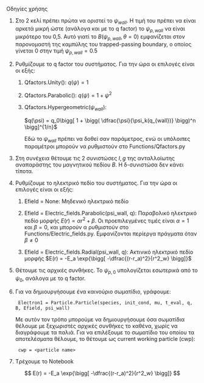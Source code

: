Οδηγίες χρήσης

1. Στο 2 κελί πρέπει πρώτα να οριστεί το $\psi_{wall}$. Η τιμή του πρέπει να είναι αρκετά μικρή ώστε (ανάλογα και με το q factor) το $\psi_{p,wall}$ να είναι μικρότερο του 0,5. Αυτό γιατί το $B(\psi_{p,wall},\theta=0)$ εμφανίζεται στον παρονομαστή της καμπύλης του trapped-passing boundary, ο οποίος γίνεται 0 στην τιμή $\psi_{p,wall} = 0.5$ 

2. Ρυθμίζουμε το q factor του συστήματος. Για την ώρα οι επιλογές είναι οι εξής:
    
    1. Qfactors.Unity(): $q(\psi) = 1$

    2. Qfactors.Parabolic(): $q(\psi) = 1 + \psi^2$
    
    3. Qfactors.Hypergeometric($\psi_{wall}$):
        
        $q(\psi) = q_0\bigg[ 1 + \bigg( \dfrac{\psi}{\psi_k(q_{wall})} \bigg)^n \bigg]^{1/n}$

        Εδώ το $\psi_{wall}$ πρέπει να δοθεί σαν παράμετρος, ενώ οι υπόλοιπες παραμέτροι μπορούν να ρυθμιστούν στο Functions/Qfactors.py
        
3. Στη συνέχεια θέτουμε τις 2 συνιστώσες $I, g$ της ανταλλοίωτης αναπαράστης του μαγνητικού πεδίου $B$. Η δ-συνιστώσα δεν κάνει τίποτα.

4. Ρυθμίζουμε το ηλεκτρικό πεδίο του συστήματος. Για την ώρα οι επιλογές είναι οι εξής:
    
    1. Efield = None: Μηδενικό ηλεκτρικό πεδίο
    
    2. Efield = Electric_fields.Parabolic(psi_wall, q): Παραβολικό ηλεκτρικό πεδίο μορφής $E(r) = \alpha r^2+ \beta$. Οι προεπιλεγμένες τιμές είναι $\alpha=1$ και $\beta=0$, και μπορούν α ρυθμιστούν στο Functions/Electric_fields.py. Εμφανίζονται περίεργα πράγματα όταν $\beta \ne 0$
    
    3. Efield = Electric_fields.Radial(psi_wall, q): Ακτινικό ηλεκτρικό πεδίο μορφής 
    $E(r) = -E_a \exp{\bigg[ -\dfrac{(r-r_a)^2}{r^2_w} \bigg]}$
    
5. Θέτουμε τις αρχικές συνθήκες. Το $\psi_{p,0}$ υπολογίζεται εσωτερικά από το $\psi_0$, ανάλογα με το q factor.

6. Για να δημιουργήσουμε ένα καινούριο σωματίδιο, γράφουμε:
    
        Electron1 = Particle.Particle(species, init_cond, mu, t_eval, q, B, Efield, psi_wall)

    Με αυτόν τον τρόπο μπορούμε να δημιουργήσουμε όσα σωματίδια θέλουμε με ξεχωριστές αρχικές συνθήκες το καθένα, χωρίς να διαγράφουμε τα παλιά. Για να επιλέξουμε το σωματίδιο του οποίου τα αποτελέσματα θέλουμε, το θέτουμε ως current working particle (cwp):

        cwp = <particle name>

7. Tρέχουμε το Notebook

$$
E(r) = -E_a \exp{\bigg[ -\dfrac{(r-r_a)^2}{r^2_w} \bigg]}
$$